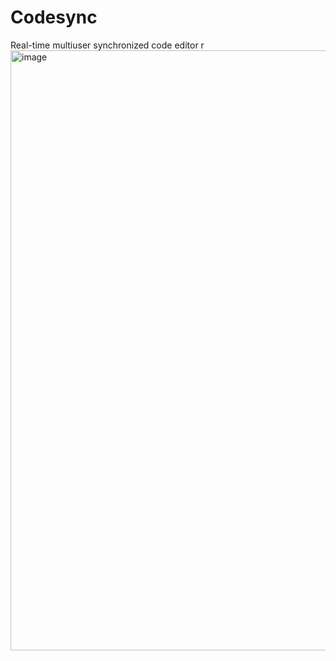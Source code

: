 # Codesync
Real-time multiuser synchronized code editor r
<img width="960" alt="image" src="https://github.com/vedantpotekar/Code-editor/assets/80787731/64ed16d3-12eb-4b82-b8f3-b6629b676062">
